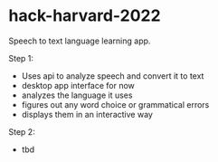 # hack-harvard-2022

Speech to text language learning app.

Step 1:
- Uses api to analyze speech and convert it to text
- desktop app interface for now
- analyzes the language it uses
- figures out any word choice or grammatical errors
- displays them in an interactive way


Step 2:
- tbd

